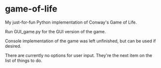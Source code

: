 # game-of-life
My just-for-fun Python implementation of Conway's Game of Life.

Run GUI_game.py for the GUI version of the game. 

Console implementation of the game was left unfinished,
but can be used if desired.

There are currently no options for user input. They're the
next item on the list of things to do.
